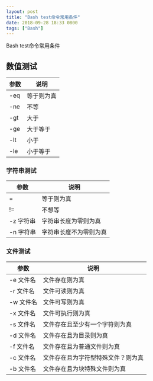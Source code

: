 ```yaml
---
layout: post
title: "Bash test命令常用条件"
date: 2018-09-28 18:33 0800
tags: ["Bash"]
---
```


Bash test命令常用条件

## 数值测试

| 参数 | 说明       |
| ---- | ---------- |
| -eq  | 等于则为真 |
| -ne  | 不等       |
| -gt  | 大于       |
| -ge  | 大于等于   |
| -lt  | 小于       |
| -le  | 小于等于   |

### 字符串测试

| 参数      | 说明                   |
| --------- | ---------------------- |
| =         | 等于则为真             |
| !=        | 不想等                 |
| -z 字符串 | 字符串长度为零则为真   |
| -n 字符串 | 字符串长度不为零则为真 |

### 文件测试

| 参数      | 说明                               |
| --------- | ---------------------------------- |
| -e 文件名 | 文件存在则为真                     |
| -r 文件名 | 文件可读则为真                     |
| -w 文件名 | 文件可写则为真                     |
| -x 文件名 | 文件可执行则为真                   |
| -s 文件名 | 文件存在且至少有一个字符则为真     |
| -d 文件名 | 文件存在且为目录则为真             |
| -f 文件名 | 文件存在且为普通文件则为真         |
| -c 文件名 | 文件存在且为字符型特殊文件？则为真 |
| -b 文件名 | 文件存在且为块特殊文件则为真       |

